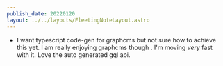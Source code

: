 ```yaml
---
publish_date: 20220120    
layout: ../../layouts/FleetingNoteLayout.astro
---
```

- I want typescript code-gen  for graphcms but not sure how to achieve this yet. I am really enjoying graphcms though . I'm moving _very_ fast with it. Love the auto generated gql api.
